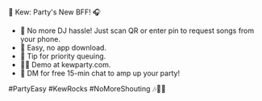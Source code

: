 
🚀 Kew: Party's New BFF! 🎧
- 🤷 No more DJ hassle! Just scan QR or enter pin to request songs from your phone.
- 📱 Easy, no app download.
- 💖 Tip for priority queuing.
- 🕵️‍♀️ Demo at kewparty.com.
- 📩 DM for free 15-min chat to amp up your party!

#PartyEasy #KewRocks #NoMoreShouting 🎶🌟🎉
